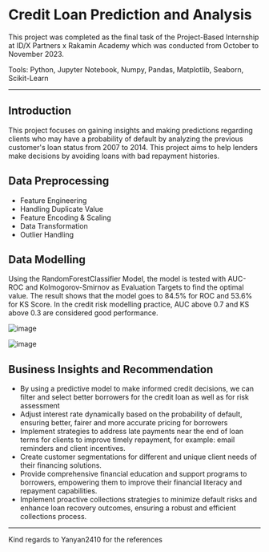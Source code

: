 # Credit Loan Prediction and Analysis

This project was completed as the final task of the Project-Based Internship at ID/X Partners x Rakamin Academy which was conducted from October to November 2023.

Tools: Python, Jupyter Notebook, Numpy, Pandas, Matplotlib, Seaborn, Scikit-Learn

---
## Introduction

This project focuses on gaining insights and making predictions regarding clients who may have a probability of default by analyzing the previous customer's loan status from 2007 to 2014. This project aims to help lenders make decisions by avoiding loans with bad repayment histories.

## Data Preprocessing
- Feature Engineering
- Handling Duplicate Value
- Feature Encoding & Scaling
- Data Transformation
- Outlier Handling

## Data Modelling
Using the RandomForestClassifier Model, the model is tested with AUC-ROC and Kolmogorov-Smirnov as Evaluation Targets to find the optimal value. The result shows that the model goes to 84.5% for ROC and 53.6% for KS Score. In the credit risk modelling practice, AUC above 0.7 and KS above 0.3 are considered good performance. 

![image](https://github.com/alexander-steven/Credit-Loan-Analysis/assets/74502692/77bd3562-4abe-4ec0-8930-dc59c1c6b622)

![image](https://github.com/alexander-steven/Credit-Loan-Analysis/assets/74502692/01de089c-8176-424f-b04e-73f601807fa8)

## Business Insights and Recommendation

- By using a predictive model to make informed credit decisions, we can filter and select better borrowers for the credit loan as well as for risk assessment
- Adjust interest rate dynamically based on the probability of default, ensuring better, fairer and more accurate pricing for borrowers
- Implement strategies to address late payments near the end of loan terms for clients to improve timely repayment, for example: email reminders and client incentives.
- Create customer segmentations for different and unique client needs of their financing solutions.
- Provide comprehensive financial education and support programs to borrowers, empowering them to improve their financial literacy and repayment capabilities.
- Implement proactive collections strategies to minimize default risks and enhance loan recovery outcomes, ensuring a robust and efficient collections process.

---
Kind regards to Yanyan2410 for the references

